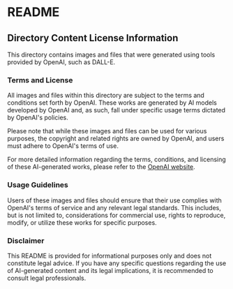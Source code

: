 # README

## Directory Content License Information

This directory contains images and files that were generated using tools provided by OpenAI, such as DALL-E.

### Terms and License

All images and files within this directory are subject to the terms and conditions set forth by OpenAI. These works are generated by AI models developed by OpenAI and, as such, fall under specific usage terms dictated by OpenAI's policies.

Please note that while these images and files can be used for various purposes, the copyright and related rights are owned by OpenAI, and users must adhere to OpenAI's terms of use.

For more detailed information regarding the terms, conditions, and licensing of these AI-generated works, please refer to the [OpenAI website](https://www.openai.com/).

### Usage Guidelines

Users of these images and files should ensure that their use complies with OpenAI's terms of service and any relevant legal standards. This includes, but is not limited to, considerations for commercial use, rights to reproduce, modify, or utilize these works for specific purposes.

### Disclaimer

This README is provided for informational purposes only and does not constitute legal advice. If you have any specific questions regarding the use of AI-generated content and its legal implications, it is recommended to consult legal professionals.

